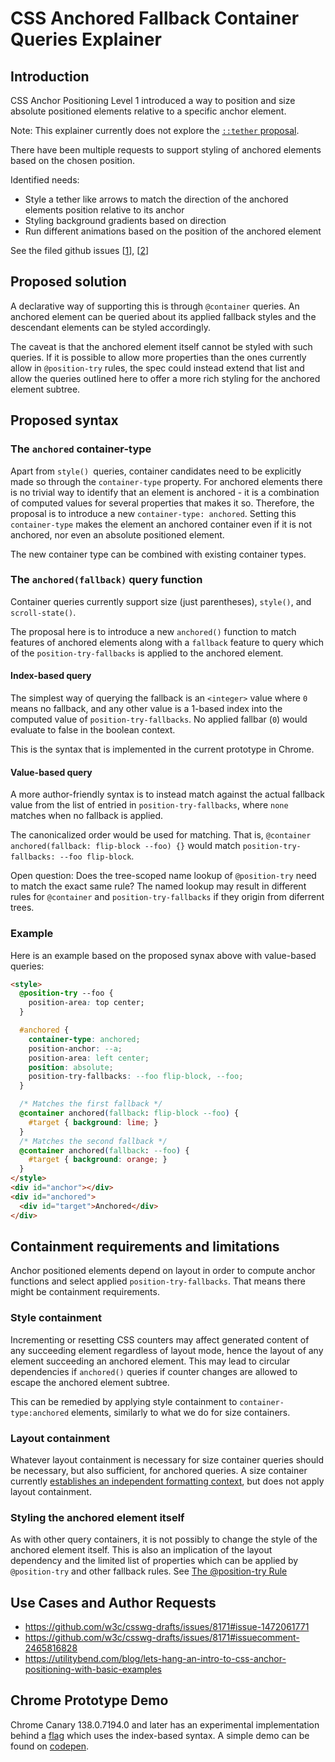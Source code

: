 # CSS Anchored Fallback Container Queries Explainer

## Introduction

CSS Anchor Positioning Level 1 introduced a way to position and size absolute
positioned elements relative to a specific anchor element.

Note: This explainer currently does not explore the
[`::tether` proposal](https://github.com/w3c/csswg-drafts/issues/9271).

There have been multiple requests to support styling of anchored elements based
on the chosen position.

Identified needs:

- Style a tether like arrows to match the direction of the anchored elements
  position relative to its anchor
- Styling background gradients based on direction
- Run different animations based on the position of the anchored element

See the filed github issues [[1](https://github.com/w3c/csswg-drafts/issues/8171)],
[[2](https://github.com/w3c/csswg-drafts/issues/9332)]


## Proposed solution

A declarative way of supporting this is through `@container` queries. An
anchored element can be queried about its applied fallback styles and the
descendant elements can be styled accordingly.

The caveat is that the anchored element itself cannot be styled with such
queries. If it is possible to allow more properties than the ones currently
allow in `@position-try` rules, the spec could instead extend that list and
allow the queries outlined here to offer a more rich styling for the anchored
element subtree.


## Proposed syntax

### The `anchored` container-type

Apart from `style() `queries, container candidates need to be explicitly made
so through the `container-type` property. For anchored elements there is no
trivial way to identify that an element is anchored - it is a combination of
computed values for several properties that makes it so. Therefore, the
proposal is to introduce a new `container-type: anchored`. Setting this
`container-type` makes the element an anchored container even if it is not
anchored, nor even an absolute positioned element.

The new container type can be combined with existing container types.

### The `anchored(fallback)` query function

Container queries currently support size (just parentheses), `style()`, and
`scroll-state()`.

The proposal here is to introduce a new `anchored()` function to match features
of anchored elements along with a `fallback` feature to query which of the
`position-try-fallbacks` is applied to the anchored element.

#### Index-based query

The simplest way of querying the fallback is an `<integer>` value where `0`
means no fallback, and any other value is a 1-based index into the computed
value of `position-try-fallbacks`. No applied fallbar (`0`) would evaluate to
false in the boolean context.

This is the syntax that is implemented in the current prototype in Chrome.

#### Value-based query

A more author-friendly syntax is to instead match against the actual fallback
value from the list of entried in `position-try-fallbacks`, where `none`
matches when no fallback is applied.

The canonicalized order would be used for matching. That is,
`@container anchored(fallback: flip-block --foo) {}` would match
`position-try-fallbacks: --foo flip-block`.

Open question: Does the tree-scoped name lookup of `@position-try` need to
match the exact same rule? The named lookup may result in different rules for
`@container` and `position-try-fallbacks` if they origin from diferrent trees.

### Example

Here is an example based on the proposed synax above with value-based queries:

```html
<style>
  @position-try --foo {
    position-area: top center;
  }

  #anchored {
    container-type: anchored;
    position-anchor: --a;
    position-area: left center;
    position: absolute;
    position-try-fallbacks: --foo flip-block, --foo;
  }

  /* Matches the first fallback */
  @container anchored(fallback: flip-block --foo) {
    #target { background: lime; }
  }
  /* Matches the second fallback */
  @container anchored(fallback: --foo) {
    #target { background: orange; }
  }
</style>
<div id="anchor"></div>
<div id="anchored">
  <div id="target">Anchored</div>
</div>
```


## Containment requirements and limitations

Anchor positioned elements depend on layout in order to compute anchor
functions and select applied `position-try-fallbacks`. That means there might
be containment requirements.

### Style containment

Incrementing or resetting CSS counters may affect generated content of any
succeeding element regardless of layout mode, hence the layout of any element
succeeding an anchored element. This may lead to circular dependencies if
`anchored()` queries if counter changes are allowed to escape the anchored
element subtree.

This can be remedied by applying style containment to `container-type:anchored`
elements, similarly to what we do for size containers.

### Layout containment

Whatever layout containment is necessary for size container queries should be
necessary, but also sufficient, for anchored queries. A size container currently
[establishes an independent formatting context](https://drafts.csswg.org/css-conditional-5/#valdef-container-type-size),
but does not apply layout containment.

### Styling the anchored element itself

As with other query containers, it is not possibly to change the style of the
anchored element itself. This is also an implication of the layout dependency
and the limited list of properties which can be applied by `@position-try` and
other fallback rules. See
[The @position-try Rule](https://drafts.csswg.org/css-anchor-position-1/#fallback-rule)


## Use Cases and Author Requests

- https://github.com/w3c/csswg-drafts/issues/8171#issue-1472061771
- https://github.com/w3c/csswg-drafts/issues/8171#issuecomment-2465816828
- https://utilitybend.com/blog/lets-hang-an-intro-to-css-anchor-positioning-with-basic-examples


## Chrome Prototype Demo

Chrome Canary 138.0.7194.0 and later has an experimental implementation behind a
[flag](chrome://flags/#enable-experimental-web-platform-features) which uses the
index-based syntax. A simple demo can be found on
[codepen](https://codepen.io/lilles/pen/VYLZZqj).

